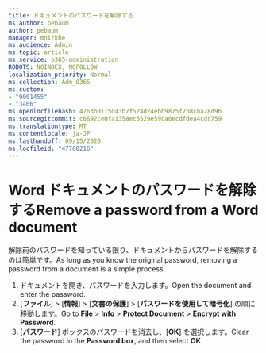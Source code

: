 ```yaml
---
title: ドキュメントのパスワードを解除する
ms.author: pebaum
author: pebaum
manager: mnirkhe
ms.audience: Admin
ms.topic: article
ms.service: o365-administration
ROBOTS: NOINDEX, NOFOLLOW
localization_priority: Normal
ms.collection: Adm_O365
ms.custom:
- "9001455"
- "3466"
ms.openlocfilehash: 4763b0115d43b7f524d24ebb9875f7b8cba28d96
ms.sourcegitcommit: c6692ce0fa1358ec3529e59ca0ecdfdea4cdc759
ms.translationtype: MT
ms.contentlocale: ja-JP
ms.lasthandoff: 09/15/2020
ms.locfileid: "47768216"
---
```

# <a name="remove-a-password-from-a-word-document"></a><span data-ttu-id="b639b-102">Word ドキュメントのパスワードを解除する</span><span class="sxs-lookup"><span data-stu-id="b639b-102">Remove a password from a Word document</span></span>

<span data-ttu-id="b639b-103">解除前のパスワードを知っている限り、ドキュメントからパスワードを解除するのは簡単です。</span><span class="sxs-lookup"><span data-stu-id="b639b-103">As long as you know the original password, removing a password from a document is a simple process.</span></span>

1. <span data-ttu-id="b639b-104">ドキュメントを開き、パスワードを入力します。</span><span class="sxs-lookup"><span data-stu-id="b639b-104">Open the document and enter the password.</span></span>
2. <span data-ttu-id="b639b-105">[**ファイル**]  >  [**情報**]  >  [**文書の保護**]  >  [**パスワードを使用して暗号化**] の順に移動します。</span><span class="sxs-lookup"><span data-stu-id="b639b-105">Go to **File** > **Info** > **Protect Document** > **Encrypt with Password**.</span></span>
3. <span data-ttu-id="b639b-106">[**パスワード**] ボックスのパスワードを消去し、[**OK**] を選択します。</span><span class="sxs-lookup"><span data-stu-id="b639b-106">Clear the password in the **Password box**, and then select **OK**.</span></span>